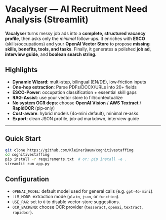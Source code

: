 
# Vacalyser — AI Recruitment Need Analysis (Streamlit)

**Vacalyser** turns messy job ads into a **complete, structured vacancy profile**, then asks only the *minimal* follow‑ups. It enriches with **ESCO** (skills/occupations) and your **OpenAI Vector Store** to propose **missing skills, benefits, tools, and tasks**. Finally, it generates a polished **job ad**, **interview guide**, and **boolean search string**.

## Highlights
- **Dynamic Wizard**: multi‑step, bilingual (EN/DE), low‑friction inputs
- **One‑hop extraction**: Parse PDFs/DOCX/URLs into 20+ fields
- **ESCO‑Power**: occupation classification + essential skill gaps
- **RAG‑Assist**: use your vector store to fill/contextualize
- **No system OCR deps**: choose **OpenAI Vision** / **AWS Textract** / **RapidOCR** (pip‑only)
- **Cost‑aware**: hybrid models (4o‑mini default), minimal re‑asks
- **Export**: clean JSON profile, job‑ad markdown, interview guide

---

## Quick Start

```bash
git clone https://github.com/KleinerBaum/cognitivestaffing
cd cognitivestaffing
pip install -r requirements.txt  # or: pip install -e .
streamlit run app.py
```

## Configuration

- `OPENAI_MODEL`: default model used for general calls (e.g. `gpt-4o-mini`).
- `LLM_MODE`: extraction mode (`plain`, `json`, or `function`).
- `USE_RAG`: set to `0` to disable vector-store suggestions.
- `OCR_BACKEND`: choose OCR provider (`tesseract`, `openai`, `textract`, `rapidocr`).
